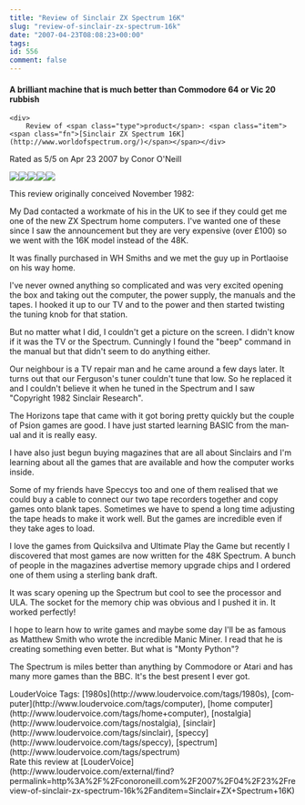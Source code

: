 ```yaml
---
title: "Review of Sinclair ZX Spectrum 16K"
slug: "review-of-sinclair-zx-spectrum-16k"
date: "2007-04-23T08:08:23+00:00"
tags:
id: 556
comment: false
---
```


<div lang="en" class="hreview">

#### A brilliant machine that is much better than Commodore 64 or Vic 20 rubbish

    <div>
        Review of <span class="type">product</span>: <span class="item"><span class="fn">[Sinclair ZX Spectrum 16K](http://www.worldofspectrum.org/)</span></span></div> 
Rated as <span class="rating">5</span>/5 on <span class="dtreviewed">Apr 23 2007</span> by <span class="reviewer vcard"><span class="fn">Conor O'Neill</span></span>
    <div><span class="stars" title="5">![](http://www.loudervoice.com/static/images/small-star.png)![](http://www.loudervoice.com/static/images/small-star.png)![](http://www.loudervoice.com/static/images/small-star.png)![](http://www.loudervoice.com/static/images/small-star.png)![](http://www.loudervoice.com/static/images/small-star.png)</span></div>
    <div class="description">

This review originally conceived November 1982:

My Dad contacted a workmate of his in the UK to see if they could get me one of the new ZX Spectrum home computers. I've wanted one of these since I saw the announcement but they are very expensive (over £100) so we went with the 16K model instead of the 48K.

It was finally purchased in WH Smiths and we met the guy up in Portlaoise on his way home.

I've never owned anything so complicated and was very excited opening the box and taking out the computer, the power supply, the manuals and the tapes. I hooked it up to our TV and to the power and then started twisting the tuning knob for that station.

But no matter what I did, I couldn't get a picture on the screen. I didn't know if it was the TV or the Spectrum. Cunningly I found the "beep" command in the manual but that didn't seem to do anything either.

Our neighbour is a TV repair man and he came around a few days later. It turns out that our Ferguson's tuner couldn't tune that low. So he replaced it and I couldn't believe it when he tuned in the Spectrum and I saw "Copyright 1982 Sinclair Research".

The Horizons tape that came with it got boring pretty quickly but the couple of Psion games are good. I have just started learning BASIC from the manual and it is really easy.

I have also just begun buying magazines that are all about Sinclairs and I'm learning about all the games that are available and how the computer works inside.

Some of my friends have Speccys too and one of them realised that we could buy a cable to connect our two tape recorders together and copy games onto blank tapes. Sometimes we have to spend a long time adjusting the tape heads to make it work well. But the games are incredible even if they take ages to load.

I love the games from Quicksilva and Ultimate Play the Game but recently I discovered that most games are now written for the 48K Spectrum. A bunch of people in the magazines advertise memory upgrade chips and I ordered one of them using a sterling bank draft.

It was scary opening up the Spectrum but cool to see the processor and ULA. The socket for the memory chip was obvious and I pushed it in. It worked perfectly!

I hope to learn how to write games and maybe some day I'll be as famous as Matthew Smith who wrote the incredible Manic Miner. I read that he is creating something even better. But what is "Monty Python"?

The Spectrum is miles better than anything by Commodore or Atari and has many more games than the BBC. It's the best present I ever got.
</div>
    <div class="review_tags">LouderVoice Tags: [1980s](http://www.loudervoice.com/tags/1980s), [computer](http://www.loudervoice.com/tags/computer), [home computer](http://www.loudervoice.com/tags/home+computer), [nostalgia](http://www.loudervoice.com/tags/nostalgia), [sinclair](http://www.loudervoice.com/tags/sinclair), [speccy](http://www.loudervoice.com/tags/speccy), [spectrum](http://www.loudervoice.com/tags/spectrum)</div>
    <div class="rate">Rate this review at [LouderVoice](http://www.loudervoice.com/external/find?permalink=http%3A%2F%2Fconoroneill.com%2F2007%2F04%2F23%2Freview-of-sinclair-zx-spectrum-16k%2Fanditem=Sinclair+ZX+Spectrum+16K)</div>
</div>
